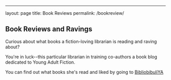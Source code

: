 ---
layout: page
title: Book Reviews
permalink: /bookreview/

## Book Reviews and Ravings

Curious about what books a fiction-loving librarian is reading and raving about? 

You're in luck--this particular librarian in training co-authors a book blog dedicated to Young Adult Fiction. 

You can find out what books she's read and liked by going to [BibliobibuliYA](http://bibliobibuliya.com/)